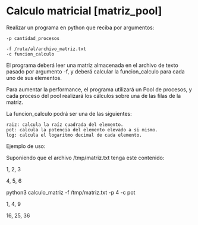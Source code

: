 # Calculo matricial [matriz_pool]

Realizar un programa en python que reciba por argumentos:

    -p cantidad_procesos

    -f /ruta/al/archivo_matriz.txt
    -c funcion_calculo

El programa deberá leer una matriz almacenada en el archivo de texto pasado por argumento -f, y deberá calcular la funcion_calculo para cada uno de sus elementos.

Para aumentar la performance, el programa utilizará un Pool de procesos, y cada proceso del pool realizará los cálculos sobre una de las filas de la matriz.

La funcion_calculo podrá ser una de las siguientes:

    raiz: calcula la raíz cuadrada del elemento.
    pot: calcula la potencia del elemento elevado a si mismo.
    log: calcula el logaritmo decimal de cada elemento.

Ejemplo de uso:

Suponiendo que el archivo /tmp/matriz.txt tenga este contenido:

1, 2, 3

4, 5, 6

python3 calculo_matriz -f /tmp/matriz.txt -p 4 -c pot

1, 4, 9

16, 25, 36
